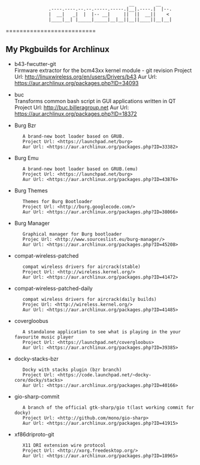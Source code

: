                                                   __        __    
                    .----.----.--.--.-----.-----.|__|.----.|  |--.
                    |  __|   _|  |  |-- __|     ||  ||  __||    < 
                    |____|__| |_____|_____|__|__||__||____||__|__|

==========================

My Pkgbuilds for Archlinux 
----



* b43-fwcutter-git 		       
         Firmware extractor for the bcm43xx kernel module - git revision
         Project Url: <http://linuxwireless.org/en/users/Drivers/b43>
         Aur Url: <https://aur.archlinux.org/packages.php?ID=34093>	

* buc 		                       
         Transforms common bash script in GUI applications written in QT
         Project Url: <http://buc.billeragroup.net>	
         Aur Url: <https://aur.archlinux.org/packages.php?ID=18372>

* Burg Bzr 	                       

         A brand-new boot loader based on GRUB.
         Project Url: <https://launchpad.net/burg>
         Aur Url: <https://aur.archlinux.org/packages.php?ID=33382>	 

* Burg Emu 	                       

         A brand-new boot loader based on GRUB.(emu)
         Project Url: <https://launchpad.net/burg>
         Aur Url: <https://aur.archlinux.org/packages.php?ID=43876>	

* Burg Themes 	                       

         Themes for Burg Bootloader	 
         Project Url: <http://burg.googlecode.com/>
         Aur Url: <https://aur.archlinux.org/packages.php?ID=38066>
         
* Burg Manager        
         
         Graphical manager for Burg bootloader
         Projec Url: <http://www.sourceslist.eu/burg-manager/>
         Aur Url: <https://aur.archlinux.org/packages.php?ID=45208>

* compat-wireless-patched 	       

         compat wireless drivers for aircrack(stable)
         Project Url: <http://wireless.kernel.org/>
         Aur Url: <https://aur.archlinux.org/packages.php?ID=41472>

* compat-wireless-patched-daily          

         compat wireless drivers for aircrack(daily builds)	
         Projec Url: <http://wireless.kernel.org/> 
         Aur Url: <https://aur.archlinux.org/packages.php?ID=41485>

* covergloobus 		              

         A standalone application to see what is playing in the your favourite music player	 
         Project Url: <https://launchpad.net/covergloobus>
         Aur Url: <https://aur.archlinux.org/packages.php?ID=39385> 

* docky-stacks-bzr 	               

         Docky with stacks plugin (bzr branch)	
         Project Url: <https://code.launchpad.net/~docky-core/docky/stacks>
         Aur Url: <https://aur.archlinux.org/packages.php?ID=40166>

* gio-sharp-commit 		       
         
         A branch of the official gtk-sharp/gio t(last working commit for docky)
         Project Url: <http://github.com/mono/gio-sharp>
         Aur Url: <https://aur.archlinux.org/packages.php?ID=41915>	

* xf86driproto-git 	              
        
         X11 DRI extension wire protocol
         Project Url: <http://xorg.freedesktop.org/>
         Aur Url: <https://aur.archlinux.org/packages.php?ID=18965>
         


      

